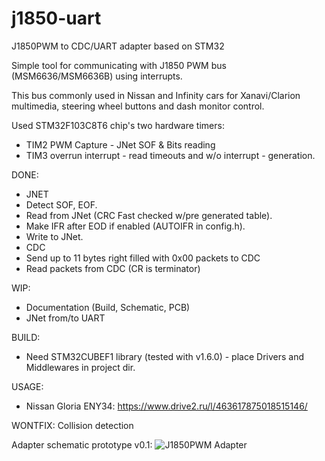 # j1850-uart
J1850PWM to CDC/UART adapter based on STM32

Simple tool for communicating with J1850 PWM bus (MSM6636/MSM6636B) using interrupts.

This bus commonly used in Nissan and Infinity cars for Xanavi/Clarion multimedia, steering wheel buttons and dash monitor control.

Used STM32F103C8T6 chip's two hardware timers:
* TIM2 PWM Capture - JNet SOF & Bits reading
* TIM3 overrun interrupt - read timeouts and w/o interrupt - generation.

DONE:
* JNET
 * Detect SOF, EOF.
 * Read from JNet (CRC Fast checked w/pre generated table).
 * Make IFR after EOD if enabled (AUTOIFR in config.h).
 * Write to JNet.
* CDC
 * Send up to 11 bytes right filled with 0x00 packets to CDC
 * Read packets from CDC (CR is terminator)

WIP: 
 * Documentation (Build, Schematic, PCB)
 * JNet from/to UART

BUILD:
 * Need STM32CUBEF1 library (tested with v1.6.0) - place Drivers and Middlewares in project dir.
 
USAGE:
 * Nissan Gloria ENY34: https://www.drive2.ru/l/463617875018515146/

WONTFIX:
 Collision detection
 
Adapter schematic prototype v0.1:
![J1850PWM Adapter](https://github.com/hunternsk/j1850-uart/blob/master/Doc/sch-1.png "J1850PWM Adapter Prototype v0.1")
